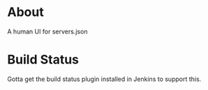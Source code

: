 # About


A human UI for servers.json

# Build Status

Gotta get the build status plugin installed in Jenkins to support this.
